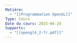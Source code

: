 ```yaml
---
Matière:
  - "[[Programmation OpenGL]]"
Type: Cours
Date du cours: 2025-04-24
Supports:
  - "[[opengl4_2-fr.pdf]]"
---
```


